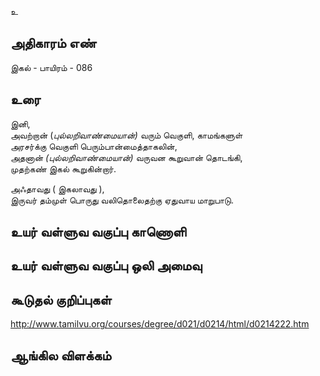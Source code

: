 உ


## அதிகாரம் எண்

இகல் - பாயிரம் - 086	
## உரை

இனி,  
அவற்றான் (_புல்லறிவாண்மையான்)_ வரும் வெகுளி, 
காமங்களுள்  
அரசர்க்கு வெகுளி பெரும்பான்மைத்தாகலின்,  
அதனான் _(புல்லறிவாண்மையான்)_ வருவன கூறுவான் தொடங்கி,  
முதற்கண் இகல் கூறுகின்றார்.  

அஃதாவது ( இகலாவது ),  
இருவர் தம்முள் பொருது வலிதொலைதற்கு ஏதுவாய மாறுபாடு.


## உயர் வள்ளுவ வகுப்பு காணொளி


## உயர் வள்ளுவ வகுப்பு ஒலி அமைவு 


## கூடுதல் குறிப்புகள்

http://www.tamilvu.org/courses/degree/d021/d0214/html/d0214222.htm 
## ஆங்கில விளக்கம்

